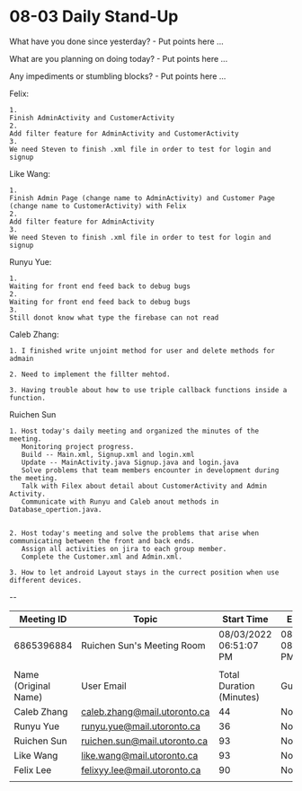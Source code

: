 # 08-03 Daily Stand-Up

What have you done since yesterday? - Put points here ...

What are you planning on doing today? - Put points here ...

Any impediments or stumbling blocks? - Put points here ...


Felix:
```
1. 
Finish AdminActivity and CustomerActivity
2. 
Add filter feature for AdminActivity and CustomerActivity
3. 
We need Steven to finish .xml file in order to test for login and signup
```

Like Wang:
```
1. 
Finish Admin Page (change name to AdminActivity) and Customer Page (change name to CustomerActivity) with Felix
2. 
Add filter feature for AdminActivity 
3. 
We need Steven to finish .xml file in order to test for login and signup
```
Runyu Yue:
```
1. 
Waiting for front end feed back to debug bugs
2. 
Waiting for front end feed back to debug bugs
3. 
Still donot know what type the firebase can not read
```

Caleb Zhang:
```
1. I finished write unjoint method for user and delete methods for admain

2. Need to implement the fillter mehtod.

3. Having trouble about how to use triple callback functions inside a function.
```

Ruichen Sun
    
    1. Host today's daily meeting and organized the minutes of the meeting. 
       Monitoring project progress. 
       Build -- Main.xml, Signup.xml and login.xml
       Update -- MainActivity.java Signup.java and login.java
       Solve problems that team members encounter in development during the meeting.
       Talk with Filex about detail about CustomerActivity and Admin Activity.
       Communicate with Runyu and Caleb anout methods in Database_opertion.java.


    2. Host today's meeting and solve the problems that arise when communicating between the front and back ends. 
       Assign all activities on jira to each group member.
       Complete the Customer.xml and Admin.xml.

    3. How to let android Layout stays in the currect position when use different devices.


--


| Meeting ID           | Topic                        | Start Time               | End Time               |   |   |   |
|----------------------|------------------------------|--------------------------|------------------------|---|---|---|
| 6865396884           | Ruichen Sun's Meeting Room   | 08/03/2022 06:51:07 PM   | 08/03/2022 08:32:21 PM |   |   |   |
|                      |                              |                          |                        |   |   |   |
| Name (Original Name) | User Email                   | Total Duration (Minutes) | Guest                  |   |   |   |
| Caleb Zhang          | caleb.zhang@mail.utoronto.ca | 44                       | No                     |   |   |   |
| Runyu Yue            | runyu.yue@mail.utoronto.ca   | 36                       | No                     |   |   |   |
| Ruichen Sun          | ruichen.sun@mail.utoronto.ca | 93                       | No                     |   |   |   |
| Like Wang            | like.wang@mail.utoronto.ca   | 93                       | No                     |   |   |   |
| Felix Lee            | felixyy.lee@mail.utoronto.ca | 90                       | No                     |   |   |   |
|                      |                              |                          |                        |   |   |   |


